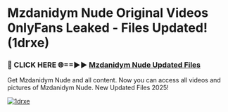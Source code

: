 # Mzdanidym Nude Original Videos 0nlyFans Leaked - Files Updated! (1drxe)

<h3>🔴 CLICK HERE 🌐==►► <a href="https://tinyurl.com/y5r63du9" rel="nofollow">Mzdanidym Nude Updated Files</a></h3>

Get Mzdanidym Nude and all content. Now you can access all videos and pictures of Mzdanidym Nude. New Updated Files 2025!

[![1drxe](https://i.imgur.com/UVo9nyh.gif)](https://tinyurl.com/y5r63du9)